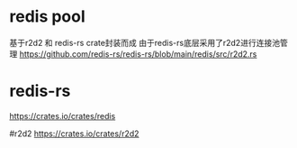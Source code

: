 # redis pool
基于r2d2 和 redis-rs crate封装而成
由于redis-rs底层采用了r2d2进行连接池管理 https://github.com/redis-rs/redis-rs/blob/main/redis/src/r2d2.rs

# redis-rs
https://crates.io/crates/redis

#r2d2
https://crates.io/crates/r2d2

